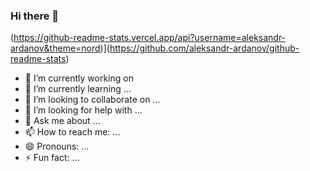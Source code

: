 ### Hi there 👋


(https://github-readme-stats.vercel.app/api?username=aleksandr-ardanov&theme=nord)](https://github.com/aleksandr-ardanov/github-readme-stats)


- 🔭 I’m currently working on 
- 🌱 I’m currently learning ...
- 👯 I’m looking to collaborate on ...
- 🤔 I’m looking for help with ...
- 💬 Ask me about ...
- 📫 How to reach me: ...
- 😄 Pronouns: ...
- ⚡ Fun fact: ...
